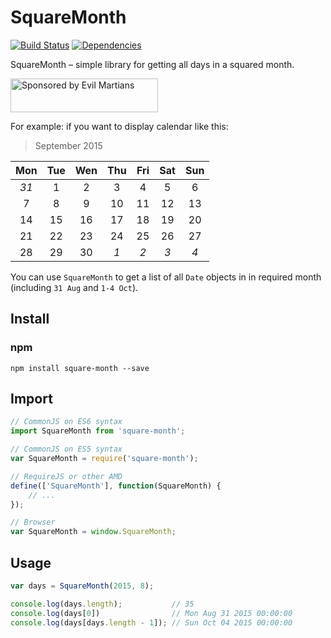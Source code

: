 # SquareMonth

[![Build Status](https://travis-ci.org/codefo/square-month.svg)](https://travis-ci.org/codefo/square-month.svg)
[![Dependencies](https://david-dm.org/codefo/square-month/dev-status.svg)](https://david-dm.org/codefo/square-month/dev-status.svg)

SquareMonth – simple library for getting all days in a squared month.

<a href="https://evilmartians.com/?utm_source=square-month">
<img src="https://evilmartians.com/badges/sponsored-by-evil-martians.svg" alt="Sponsored by Evil Martians" width="236" height="54">
</a>

For example: if you want to display calendar like this:

> September 2015

| Mon  | Tue | Wen | Thu | Fri | Sat | Sun |
| :-:  | :-: | :-: | :-: | :-: | :-: | :-: |
| *31* | 1   | 2   | 3   | 4   | 5   | 6   |
| 7    | 8   | 9   | 10  | 11  | 12  | 13  |
| 14   | 15  | 16  | 17  | 18  | 19  | 20  |
| 21   | 22  | 23  | 24  | 25  | 26  | 27  |
| 28   | 29  | 30  | *1* | *2* | *3* | *4* |

You can use `SquareMonth` to get a list of all `Date` objects in in required month (including `31 Aug` and `1-4 Oct`).

## Install

### npm

```
npm install square-month --save
```

## Import

```js
// CommonJS on ES6 syntax
import SquareMonth from 'square-month';

// CommonJS on ES5 syntax
var SquareMonth = require('square-month');

// RequireJS or other AMD
define(['SquareMonth'], function(SquareMonth) {
    // ...
});

// Browser
var SquareMonth = window.SquareMonth;
```

## Usage

```js
var days = SquareMonth(2015, 8);

console.log(days.length);           // 35
console.log(days[0])                // Mon Aug 31 2015 00:00:00
console.log(days[days.length - 1]); // Sun Oct 04 2015 00:00:00
```
